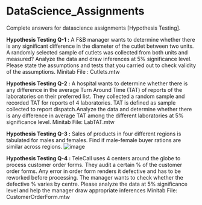 # DataScience_Assignments
Complete answers for datascience assignments [Hypothesis Testing].

**Hypothesis Testing Q-1 :** A F&B manager wants to determine whether there is any significant difference in the diameter of the cutlet between two units. A randomly selected sample of cutlets was collected from both units and measured? Analyze the data and draw inferences at 5% significance level. Please state the assumptions and tests that you carried out to check validity of the assumptions.
Minitab File : Cutlets.mtw

**Hypothesis Testing Q-2 :** A hospital wants to determine whether there is any difference in the average Turn Around Time (TAT) of reports of the laboratories on their preferred list. They collected a random sample and recorded TAT for reports of 4 laboratories. TAT is defined as sample collected to report dispatch.Analyze the data and determine whether there is any difference in average TAT among the different laboratories at 5% significance level.
Minitab File: LabTAT.mtw

**Hypothesis Testing Q-3 :** Sales of products in four different regions is tabulated for males and females. Find if male-female buyer rations are similar across regions.
![image](https://user-images.githubusercontent.com/72187645/212978363-369df025-788a-4c9c-b727-05843fb15859.png)

**Hypothesis Testing Q-4 :** TeleCall uses 4 centers around the globe to process customer order forms. They audit a certain %  of the customer order forms. Any error in order form renders it defective and has to be reworked before processing.  The manager wants to check whether the defective %  varies by centre. Please analyze the data at 5% significance level and help the manager draw appropriate inferences
Minitab File: CustomerOrderForm.mtw
